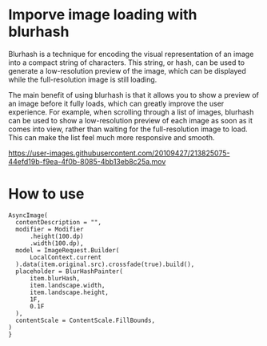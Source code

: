 # Imporve image loading with blurhash

Blurhash is a technique for encoding the visual representation of an image into a compact string of characters. This string, or hash, can be used to generate a low-resolution preview of the image, which can be displayed while the full-resolution image is still loading.

The main benefit of using blurhash is that it allows you to show a preview of an image before it fully loads, which can greatly improve the user experience. For example, when scrolling through a list of images, blurhash can be used to show a low-resolution preview of each image as soon as it comes into view, rather than waiting for the full-resolution image to load. This can make the list feel much more responsive and smooth.

https://user-images.githubusercontent.com/20109427/213825075-44efd19b-f9ea-4f0b-8085-4bb13eb8c25a.mov

# How to use 
```
AsyncImage(
  contentDescription = "",
  modifier = Modifier
      .height(100.dp)
      .width(100.dp),
  model = ImageRequest.Builder(
      LocalContext.current
  ).data(item.original.src).crossfade(true).build(),
  placeholder = BlurHashPainter(
      item.blurHash,
      item.landscape.width,
      item.landscape.height,
      1F,
      0.1F
  ),
  contentScale = ContentScale.FillBounds,
)
}
```

